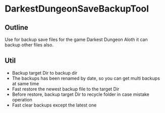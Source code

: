 # DarkestDungeonSaveBackupTool

## Outline

Use for backup save files for the game Darkest Dungeon
Aloth it can backup other files also.

## Util

- Backup target Dir to backup dir
- The backups has been renamed by date, so you can get multi backups at same time
- Fast restore the newest backup file to the target Dir
- Before restore, backup target Dir to recycle folder in case mistake operation
- Fast clear backups except the latest one
